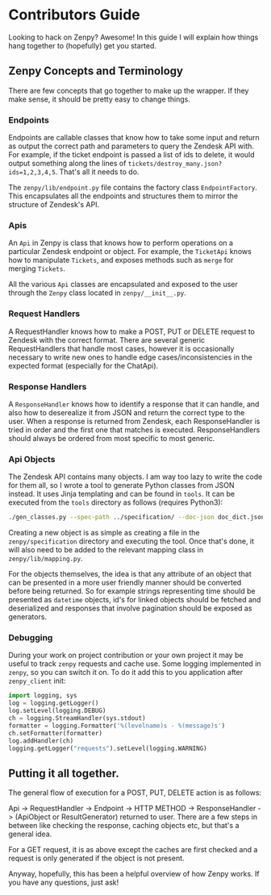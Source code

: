 # Contributors Guide

Looking to hack on Zenpy? Awesome! In this guide I will explain how things hang together to (hopefully) get you started.

## Zenpy Concepts and Terminology

There are few concepts that go together to make up the wrapper. If they make sense, it should be pretty easy to change things.

### Endpoints

Endpoints are callable classes that know how to take some input and return as output the correct path and parameters to query the Zendesk API with. For example, if the ticket endpoint is passed a list of ids to delete, it would output something along the lines of `tickets/destroy_many.json?ids=1,2,3,4,5`. That's all it needs to do.

The `zenpy/lib/endpoint.py` file contains the factory class `EndpointFactory`. This encapsulates all the endpoints and structures them to mirror the structure of Zendesk's API.

### Apis

An `Api` in Zenpy is class that knows how to perform operations on a particular Zendesk endpoint or object. For example, the `TicketApi` knows how to manipulate `Tickets`, and exposes methods such as `merge` for merging `Tickets`.

All the various `Api` classes are encapsulated and exposed to the user through the `Zenpy` class located in `zenpy/__init__.py`.

### Request Handlers

A RequestHandler knows how to make a POST, PUT or DELETE request to Zendesk with the correct format. There are several generic RequestHandlers that handle most cases, however it is occasionally necessary to write new ones to handle edge cases/inconsistencies in the expected format (especially for the ChatApi).

### Response Handlers

A `ResponseHandler` knows how to identify a response that it can handle, and also how to deserealize it from JSON and return the correct type to the user. When a response is returned from Zendesk, each ResponseHandler is tried in order and the first one that matches is executed. ResponseHandlers should always be ordered from most specific to most generic.

### Api Objects

The Zendesk API contains many objects. I am way too lazy to write the code for them all, so I wrote a tool to generate Python classes from JSON instead. It uses Jinja templating and can be found in `tools`. It can be executed from the `tools` directory as follows (requires Python3):

```bash
./gen_classes.py --spec-path ../specification/ --doc-json doc_dict.json -o ../zenpy/lib/
```

Creating a new object is as simple as creating a file in the `zenpy/specification` directory and executing the tool. Once that's done, it will also need to be added to the relevant mapping class in `zenpy/lib/mapping.py`.

For the objects themselves, the idea is that any attribute of an object that can be presented in a more user friendly manner should be converted before being returned. So for example strings representing time should be presented as `datetime` objects, id's for linked objects should be fetched and deserialized and responses that involve pagination should be exposed as generators.

### Debugging

During your work on project contribution or your own project it may be useful to track `zenpy` requests and cache use. Some logging implemented in `zenpy`, so you can switch it on. To do it add this to you application after `zenpy_client` init:

```python
import logging, sys
log = logging.getLogger()
log.setLevel(logging.DEBUG)
ch = logging.StreamHandler(sys.stdout)
formatter = logging.Formatter('%(levelname)s - %(message)s')
ch.setFormatter(formatter)
log.addHandler(ch)
logging.getLogger("requests").setLevel(logging.WARNING)
```

## Putting it all together.

The general flow of execution for a POST, PUT, DELETE action is as follows:

Api -> RequestHandler -> Endpoint -> HTTP METHOD -> ResponseHandler -> (ApiObject or ResultGenerator) returned to user. There are a few steps in between like checking the response, caching objects etc, but that's a general idea.

For a GET request, it is as above except the caches are first checked and a request is only generated if the object is not present.

Anyway, hopefully, this has been a helpful overview of how Zenpy works. If you have any questions, just ask!
